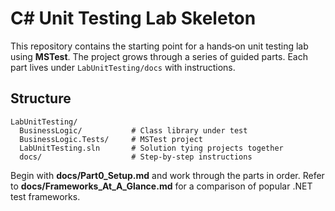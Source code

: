# C# Unit Testing Lab Skeleton

This repository contains the starting point for a hands‑on unit testing lab using **MSTest**. The project grows through a series of guided parts. Each part lives under `LabUnitTesting/docs` with instructions.

## Structure

```
LabUnitTesting/
  BusinessLogic/           # Class library under test
  BusinessLogic.Tests/     # MSTest project
  LabUnitTesting.sln       # Solution tying projects together
  docs/                    # Step-by-step instructions
```

Begin with **docs/Part0_Setup.md** and work through the parts in order. Refer to **docs/Frameworks_At_A_Glance.md** for a comparison of popular .NET test frameworks.
